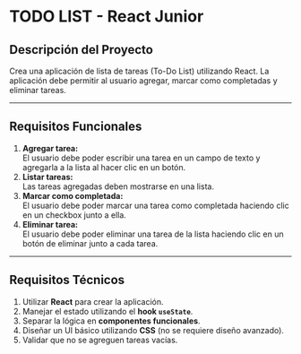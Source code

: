 # TODO LIST - React Junior

## Descripción del Proyecto

Crea una aplicación de lista de tareas (To-Do List) utilizando React. La aplicación debe permitir al usuario agregar, marcar como completadas y eliminar tareas.

---

## Requisitos Funcionales

1. **Agregar tarea:**  
   El usuario debe poder escribir una tarea en un campo de texto y agregarla a la lista al hacer clic en un botón.
2. **Listar tareas:**  
   Las tareas agregadas deben mostrarse en una lista.
3. **Marcar como completada:**  
   El usuario debe poder marcar una tarea como completada haciendo clic en un checkbox junto a ella.
4. **Eliminar tarea:**  
   El usuario debe poder eliminar una tarea de la lista haciendo clic en un botón de eliminar junto a cada tarea.

---

## Requisitos Técnicos

1. Utilizar **React** para crear la aplicación.
2. Manejar el estado utilizando el **hook `useState`**.
3. Separar la lógica en **componentes funcionales**.
4. Diseñar un UI básico utilizando **CSS** (no se requiere diseño avanzado).
5. Validar que no se agreguen tareas vacías.
